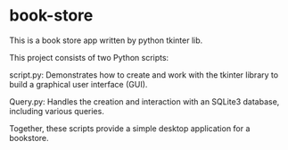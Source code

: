 # book-store
 This is a book store app written by python tkinter lib.
 
 This project consists of two Python scripts:

   script.py: Demonstrates how to create and work with the tkinter library to build a graphical user interface (GUI).

   Query.py: Handles the creation and interaction with an SQLite3 database, including various queries.

 Together, these scripts provide a simple desktop application for a bookstore.


